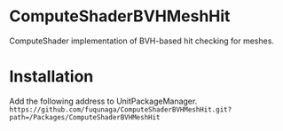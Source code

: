 # ComputeShaderBVHMeshHit
ComputeShader implementation of BVH-based hit checking for meshes.


# Installation

Add the following address to UnitPackageManager.  
`https://github.com/fuqunaga/ComputeShaderBVHMeshHit.git?path=/Packages/ComputeShaderBVHMeshHit`
